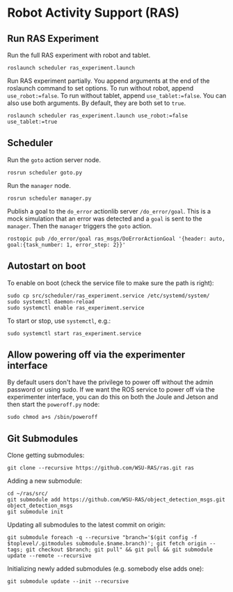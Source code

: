 # Robot Activity Support (RAS)

## Run RAS Experiment

Run the full RAS experiment with robot and tablet.
```
roslaunch scheduler ras_experiment.launch
```

Run RAS experiment partially. You append arguments at the end of the roslaunch command to set options. To run without robot, append `use_robot:=false`. To run without tablet, append `use_tablet:=false`. You can also use both arguments. By default, they are both set to `true`.
```
roslaunch scheduler ras_experiment.launch use_robot:=false use_tablet:=true
```

## Scheduler

Run the `goto` action server node.
```
rosrun scheduler goto.py
```

Run the `manager` node.
```
rosrun scheduler manager.py
```

Publish a goal to the `do_error` actionlib server `/do_error/goal`. This is a mock simulation that an error was detected and a `goal` is sent to the `manager`. Then the `manager` triggers the `goto` action.
```
rostopic pub /do_error/goal ras_msgs/DoErrorActionGoal '{header: auto, goal:{task_number: 1, error_step: 2}}'
```

## Autostart on boot
To enable on boot (check the service file to make sure the path is right):

    sudo cp src/scheduler/ras_experiment.service /etc/systemd/system/
    sudo systemctl daemon-reload
    sudo systemctl enable ras_experiment.service

To start or stop, use `systemctl`, e.g.:

    sudo systemctl start ras_experiment.service

## Allow powering off via the experimenter interface
By default users don't have the privilege to power off without the admin
password or using sudo. If we want the ROS service to power off via the
experimenter interface, you can do this on both the Joule and Jetson and then
start the `poweroff.py` node:

    sudo chmod a+s /sbin/poweroff

## Git Submodules
Clone getting submodules:

    git clone --recursive https://github.com/WSU-RAS/ras.git ras

Adding a new submodule:

    cd ~/ras/src/
    git submodule add https://github.com/WSU-RAS/object_detection_msgs.git object_detection_msgs
    git submodule init

Updating all submodules to the latest commit on origin:

    git submodule foreach -q --recursive "branch='$(git config -f $toplevel/.gitmodules submodule.$name.branch)'; git fetch origin --tags; git checkout $branch; git pull" && git pull && git submodule update --remote --recursive

Initializing newly added submodules (e.g. somebody else adds one):

    git submodule update --init --recursive
